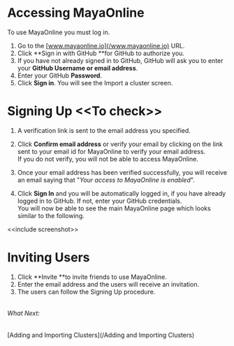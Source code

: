 # Accessing MayaOnline

To use MayaOnline you must log in.

1. Go to the [www.mayaonline.io](/www.mayaonline.io) URL.
2. Click **Sign in with GitHub **for GitHub to authorize you.
3. If you have not already signed in to GitHub, GitHub will ask you to enter your **GitHub Username or email address**.
4. Enter your GitHub **Password**.
5. Click **Sign in**.
   You will see the Import a cluster screen.

# Signing Up &lt;&lt;To check&gt;&gt;

1. A verification link is sent to the email address you specified. 
2. Click **Confirm email address** or verify your email by clicking on the link sent to your email id for MayaOnline to verify your email address.  
   If you do not verify, you will not be able to access MayaOnline.

3. Once your email address has been verified successfully, you will receive an email saying that "_Your access to MayaOnline is enabled_".

4. Click **Sign In** and you will be automatically logged in, if you have already logged in to GitHub. If not, enter your GitHub credentials.  
   You will now be able to see the main MayaOnline page which looks similar to the following.

&lt;&lt;include screenshot&gt;&gt;

# Inviting Users

1. Click **Invite **to invite friends to use MayaOnline.
2. Enter the email address and the users will receive an invitation.
3. The users can follow the Signing Up procedure.

###### 

###### What Next:

[Adding and Importing Clusters](/Adding and Importing Clusters)

